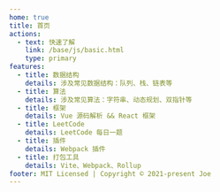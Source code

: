 ```yaml
---
home: true
title: 首页
actions:
  - text: 快速了解
    link: /base/js/basic.html
    type: primary
features:
  - title: 数据结构
    details: 涉及常见数据结构：队列、栈、链表等
  - title: 算法
    details: 涉及常见算法：字符串、动态规划、双指针等
  - title: 框架
    details: Vue 源码解析 && React 框架
  - title: LeetCode
    details: LeetCode 每日一题
  - title: 插件
    details: Webpack 插件
  - title: 打包工具
    details: Vite、Webpack、Rollup
footer: MIT Licensed | Copyright © 2021-present Joe
---
```

